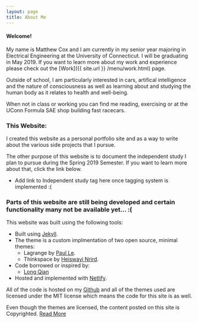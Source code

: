 ```yaml
---
layout: page
title: About Me
---
```


#### Welcome!

My name is Matthew Cox and I am currently in my senior year majoring in Electrical Engineering at the University of Connecticut. I will be graduating in May 2019. If you want to learn more about my work and experience please check out the [Work]({{ site.url }} /menu/work.html) page.

Outside of school, I am particularly interested in cars, artifical intelligence and the nature of consciousness as well as learning about and studying the human body as it relates to health and well-being.

When not in class or working you can find me reading, exercising or at the UConn Formula SAE shop building fast racecars.

### This Website:

I created this website as a personal portfolio site and as a way to write about the various side projects that I pursue.

The other purpose of this website is to document the independent study I plan to pursue during the Spring 2019 Semester. If you want to learn more about that, click the link below.

* Add link to Independent study tag here once tagging system is implemented :(

### Parts of this website are still being developed and certain functionality many not be available yet... :(

This website was built using the following tools:
- Built using [Jekyll](https://jekyllrb.com/).
- The theme is a custom implmentation of two open source, minimal themes:
	- Lagrange by [Paul Le](https://github.com/LeNPaul/).
	- Thinkspace by [Heiswayi Nrird](https://github.com/heiswayi).
- Code borrowed or inspired by:
	- [Long Qian](https://longqian.me)
- Hosted and implemented with [Netlify](https://www.netlify.com/).

All of the code is hosted on my [Github](https://github.com/mcox53) and all of the themes used are licensed under the MIT license which means the code for this site is as well.

Even though the themes are licensed, the content posted on this site is Copyrighted. [Read More](https://github.com/mcox53/portfolio-website-jekyll/blob/gh-pages/LICENSE.md)
